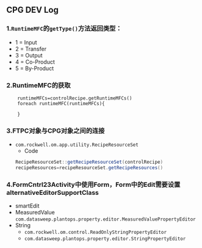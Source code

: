 ## CPG DEV Log
### 1.```RuntimeMFC```的```getType()```方法返回类型：
- 1 = Input
- 2 = Transfer
- 3 = Output
- 4 = Co-Product
- 5 = By-Product
### 2.RuntimeMFC的获取
```
    runtimeMFCs=controlRecipe.getRuntimeMFCs()
    foreach runtimeMFC(runtimeMFCs){

    }
```
### 3.FTPC对象与CPG对象之间的连接
- ```com.rockwell.om.app.utility.RecipeResourceSet```
    - Code
    ```java
    RecipeResourceSet::getRecipeResourceSet(controlRecipe)
    recipeResources=recipeResourceSet.getRecipeResources()
    ```
### 4.FormCntrl23Activity中使用Form，Form中的Edit需要设置**alternativeEditorSupportClass**
- smartEdit
- MeasuredValue ```com.datasweep.plantops.property.editor.MeasuredValuePropertyEditor```
- String
    - ```com.rockwell.om.control.ReadOnlyStringPropertyEditor```
    - ```com.datasweep.plantops.property.editor.StringPropertyEditor```
